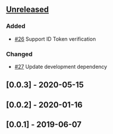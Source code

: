 ## [Unreleased]

### Added

- [#26](https://github.com/nhosoya/omniauth-apple/pull/26) Support ID Token verification

### Changed

- [#27](https://github.com/nhosoya/omniauth-apple/pull/27) Update development dependency 

## [0.0.3] - 2020-05-15

## [0.0.2] - 2020-01-16

## [0.0.1] - 2019-06-07

[Unreleased]: https://github.com/nhosoya/omniauth-apple/compare/v0.0.3...master
